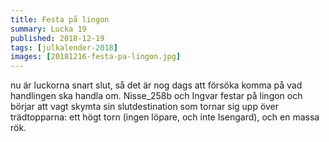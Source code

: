 ```yaml
---
title: Festa på lingon
summary: Lucka 19
published: 2018-12-19
tags: [julkalender-2018]
images: [20181216-festa-pa-lingon.jpg]
---
```


nu är luckorna snart slut, så det är nog dags att försöka komma på vad handlingen ska handla om. Nisse_258b och Ingvar festar på lingon och börjar att vagt skymta sin slutdestination som tornar sig upp över trädtopparna: ett högt torn (ingen löpare, och inte Isengard), och en massa rök.

